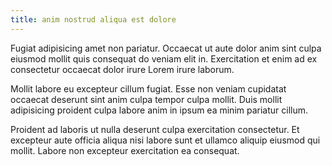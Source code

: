 ```yaml
---
title: anim nostrud aliqua est dolore
---
```


Fugiat adipisicing amet non pariatur. Occaecat ut aute dolor anim sint culpa eiusmod mollit quis consequat do veniam elit in. Exercitation et enim ad ex consectetur occaecat dolor irure Lorem irure laborum.

Mollit labore eu excepteur cillum fugiat. Esse non veniam cupidatat occaecat deserunt sint anim culpa tempor culpa mollit. Duis mollit adipisicing proident culpa labore anim in ipsum ea minim pariatur cillum.

Proident ad laboris ut nulla deserunt culpa exercitation consectetur. Et excepteur aute officia aliqua nisi labore sunt et ullamco aliquip eiusmod qui mollit. Labore non excepteur exercitation ea consequat.